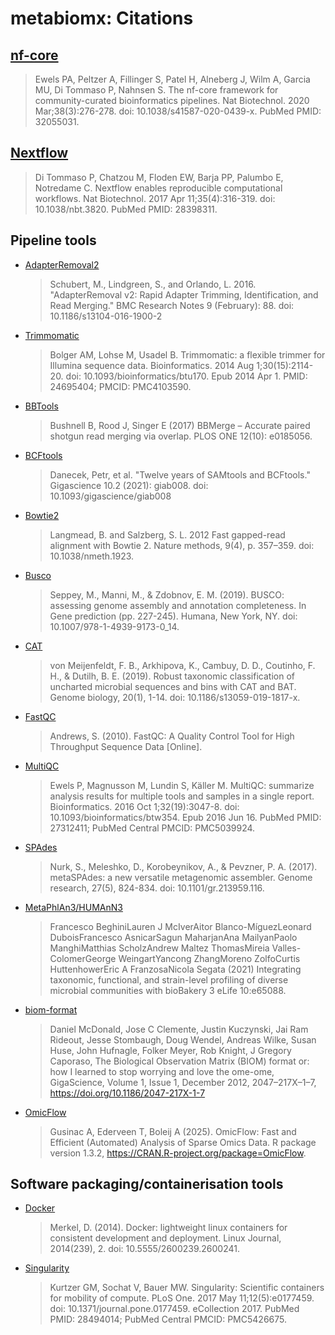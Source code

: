 # metabiomx: Citations

## [nf-core](https://pubmed.ncbi.nlm.nih.gov/32055031/)

> Ewels PA, Peltzer A, Fillinger S, Patel H, Alneberg J, Wilm A, Garcia MU, Di Tommaso P, Nahnsen S. The nf-core framework for community-curated bioinformatics pipelines. Nat Biotechnol. 2020 Mar;38(3):276-278. doi: 10.1038/s41587-020-0439-x. PubMed PMID: 32055031.

## [Nextflow](https://pubmed.ncbi.nlm.nih.gov/28398311/)

> Di Tommaso P, Chatzou M, Floden EW, Barja PP, Palumbo E, Notredame C. Nextflow enables reproducible computational workflows. Nat Biotechnol. 2017 Apr 11;35(4):316-319. doi: 10.1038/nbt.3820. PubMed PMID: 28398311.

## Pipeline tools

- [AdapterRemoval2](https://doi.org/10.1186/)

  > Schubert, M., Lindgreen, S., and Orlando, L. 2016. "AdapterRemoval v2: Rapid Adapter Trimming, Identification, and Read Merging." BMC Research Notes 9 (February): 88. doi: 10.1186/s13104-016-1900-2

- [Trimmomatic](https://doi.org/10.1093/bioinformatics/btu170)

  > Bolger AM, Lohse M, Usadel B. Trimmomatic: a flexible trimmer for Illumina sequence data. Bioinformatics. 2014 Aug 1;30(15):2114-20. doi: 10.1093/bioinformatics/btu170. Epub 2014 Apr 1. PMID: 24695404; PMCID: PMC4103590.

- [BBTools](https://doi.org/10.1371/journal.pone.0185056)

  > Bushnell B, Rood J, Singer E (2017) BBMerge – Accurate paired shotgun read merging via overlap. PLOS ONE 12(10): e0185056.

- [BCFtools](https://doi.org/10.1093/gigascience/giab008)

  > Danecek, Petr, et al. "Twelve years of SAMtools and BCFtools." Gigascience 10.2 (2021): giab008. doi: 10.1093/gigascience/giab008

- [Bowtie2](https:/dx.doi.org/10.1038/nmeth.1923)

  > Langmead, B. and Salzberg, S. L. 2012 Fast gapped-read alignment with Bowtie 2. Nature methods, 9(4), p. 357–359. doi: 10.1038/nmeth.1923.

- [Busco](https://doi.org/10.1007/978-1-4939-9173-0_14)

  > Seppey, M., Manni, M., & Zdobnov, E. M. (2019). BUSCO: assessing genome assembly and annotation completeness. In Gene prediction (pp. 227-245). Humana, New York, NY. doi: 10.1007/978-1-4939-9173-0_14.

- [CAT](https://doi.org/10.1186/s13059-019-1817-x)

  > von Meijenfeldt, F. B., Arkhipova, K., Cambuy, D. D., Coutinho, F. H., & Dutilh, B. E. (2019). Robust taxonomic classification of uncharted microbial sequences and bins with CAT and BAT. Genome biology, 20(1), 1-14. doi: 10.1186/s13059-019-1817-x.

- [FastQC](https://www.bioinformatics.babraham.ac.uk/projects/fastqc/)

  > Andrews, S. (2010). FastQC: A Quality Control Tool for High Throughput Sequence Data [Online].

- [MultiQC](https://pubmed.ncbi.nlm.nih.gov/27312411/)

  > Ewels P, Magnusson M, Lundin S, Käller M. MultiQC: summarize analysis results for multiple tools and samples in a single report. Bioinformatics. 2016 Oct 1;32(19):3047-8. doi: 10.1093/bioinformatics/btw354. Epub 2016 Jun 16. PubMed PMID: 27312411; PubMed Central PMCID: PMC5039924.

- [SPAdes](https://doi.org/10.1101/gr.213959.116)

  > Nurk, S., Meleshko, D., Korobeynikov, A., & Pevzner, P. A. (2017). metaSPAdes: a new versatile metagenomic assembler. Genome research, 27(5), 824-834. doi: 10.1101/gr.213959.116.

- [MetaPhlAn3/HUMAnN3](https://doi.org/10.7554/eLife.65088)

  > Francesco BeghiniLauren J McIverAitor Blanco-MíguezLeonard DuboisFrancesco AsnicarSagun MaharjanAna MailyanPaolo ManghiMatthias ScholzAndrew Maltez ThomasMireia Valles-ColomerGeorge WeingartYancong ZhangMoreno ZolfoCurtis HuttenhowerEric A FranzosaNicola Segata (2021) Integrating taxonomic, functional, and strain-level profiling of diverse microbial communities with bioBakery 3 eLife 10:e65088.

- [biom-format](https://doi.org/10.1186/2047-217X-1-7)

  > Daniel McDonald, Jose C Clemente, Justin Kuczynski, Jai Ram Rideout, Jesse Stombaugh, Doug Wendel, Andreas Wilke, Susan Huse, John Hufnagle, Folker Meyer, Rob Knight, J Gregory Caporaso, The Biological Observation Matrix (BIOM) format or: how I learned to stop worrying and love the ome-ome, GigaScience, Volume 1, Issue 1, December 2012, 2047–217X–1–7, https://doi.org/10.1186/2047-217X-1-7

- [OmicFlow](https://cran.r-project.org/package=OmicFlow)

  > Gusinac A, Ederveen T, Boleij A (2025). OmicFlow: Fast and Efficient (Automated) Analysis of Sparse Omics Data. R package version 1.3.2, https://CRAN.R-project.org/package=OmicFlow.

## Software packaging/containerisation tools
- [Docker](https://dl.acm.org/doi/10.5555/2600239.2600241)

  > Merkel, D. (2014). Docker: lightweight linux containers for consistent development and deployment. Linux Journal, 2014(239), 2. doi: 10.5555/2600239.2600241.

- [Singularity](https://pubmed.ncbi.nlm.nih.gov/28494014/)

  > Kurtzer GM, Sochat V, Bauer MW. Singularity: Scientific containers for mobility of compute. PLoS One. 2017 May 11;12(5):e0177459. doi: 10.1371/journal.pone.0177459. eCollection 2017. PubMed PMID: 28494014; PubMed Central PMCID: PMC5426675.